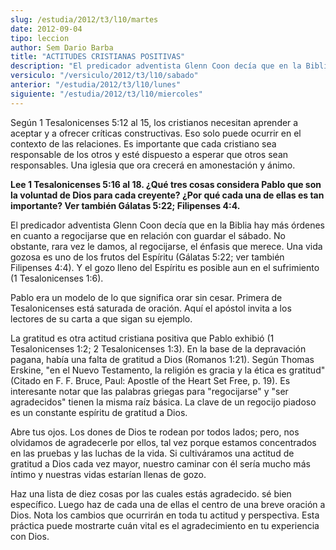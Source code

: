 ```yaml
---
slug: /estudia/2012/t3/l10/martes
date: 2012-09-04
tipo: leccion
author: Sem Dario Barba
title: "ACTITUDES CRISTIANAS POSITIVAS"
description: "El predicador adventista Glenn Coon decía que en la Biblia hay más órdenes en  cuanto a regocijarse que en relación con guardar el sábado. No obstante, rara  vez le damos, al regocijarse, el énfasis que merece."
versiculo: "/versiculo/2012/t3/l10/sabado"
anterior: "/estudia/2012/t3/l10/lunes"
siguiente: "/estudia/2012/t3/l10/miercoles"
---
```


Según 1 Tesalonicenses 5:12 al 15, los cristianos necesitan aprender a aceptar y a ofrecer críticas constructivas. Eso solo puede ocurrir en el contexto de las relaciones. Es importante que cada cristiano sea responsable de los otros y esté dispuesto a esperar que otros sean responsables. Una iglesia que ora crecerá en amonestación y ánimo.

**Lee 1 Tesalonicenses 5:16 al 18. ¿Qué tres cosas considera Pablo que son la voluntad de Dios para cada creyente? ¿Por qué cada una de ellas es tan importante? Ver también Gálatas 5:22; Filipenses 4:4.**

El predicador adventista Glenn Coon decía que en la Biblia hay más órdenes en cuanto a regocijarse que en relación con guardar el sábado. No obstante, rara vez le damos, al regocijarse, el énfasis que merece. Una vida gozosa es uno de los frutos del Espíritu (Gálatas 5:22; ver también Filipenses 4:4). Y el gozo lleno del Espíritu es posible aun en el sufrimiento (1 Tesalonicenses 1:6).

Pablo era un modelo de lo que significa orar sin cesar. Primera de Tesalonicenses está saturada de oración. Aquí el apóstol invita a los lectores de su carta a que sigan su ejemplo.

La gratitud es otra actitud cristiana positiva que Pablo exhibió (1 Tesalonicenses 1:2; 2 Tesalonicenses 1:3). En la base de la depravación pagana, había una falta de gratitud a Dios (Romanos 1:21). Según Thomas Erskine, "en el Nuevo Testamento, la religión es gracia y la ética es gratitud" (Citado en F. F. Bruce, Paul: Apostle of the Heart Set Free, p. 19). Es interesante notar que las palabras griegas para "regocijarse" y "ser agradecidos" tienen la misma raíz básica. La clave de un regocijo piadoso es un constante espíritu de gratitud a Dios.

Abre tus ojos. Los dones de Dios te rodean por todos lados; pero, nos olvidamos de agradecerle por ellos, tal vez porque estamos concentrados en las pruebas y las luchas de la vida. Si cultiváramos una actitud de gratitud a Dios cada vez mayor, nuestro caminar con él sería mucho más íntimo y nuestras vidas estarían llenas de gozo.

Haz una lista de diez cosas por las cuales estás agradecido. sé bien específico. Luego haz de cada una de ellas el centro de una breve oración a Dios. Nota los cambios que ocurrirán en toda tu actitud y perspectiva. Esta práctica puede mostrarte cuán vital es el agradecimiento en tu experiencia con Dios.
